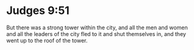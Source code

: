 # Judges 9:51

But there was a strong tower within the city, and all the men and women and all the leaders of the city fled to it and shut themselves in, and they went up to the roof of the tower.
